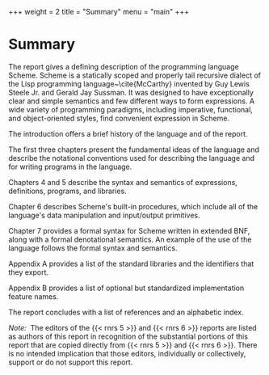 +++
weight = 2
title = "Summary"
menu = "main"
+++
# Summary

The report gives a defining description of the programming language
Scheme.  Scheme is a statically scoped and properly tail recursive
dialect of the Lisp programming language~\cite{McCarthy} invented by Guy Lewis
Steele Jr. and Gerald Jay Sussman.  It was designed to have
exceptionally clear and simple semantics and few different ways to
form expressions.  A wide variety of programming paradigms, including
imperative, functional, and object-oriented styles, find convenient
expression in Scheme.

The introduction offers a brief history of the language and of
the report.

The first three chapters present the fundamental ideas of the
language and describe the notational conventions used for describing the
language and for writing programs in the language.

Chapters 4 and 5 describe
the syntax and semantics of expressions, definitions, programs, and libraries.

Chapter 6 describes Scheme's built-in
procedures, which include all of the language's data manipulation and
input/output primitives.

Chapter 7 provides a formal syntax for Scheme
written in extended BNF, along with a formal denotational semantics.
An example of the use of the language follows the formal syntax and
semantics.

Appendix A provides a list of the standard libraries
and the identifiers that they export.

Appendix B provides a list of optional but standardized
implementation feature names.

The report concludes with a list of references and an
alphabetic index.

*Note:&nbsp;*
The editors of the {{< rnrs 5 >}} and {{< rnrs 6 >}} reports are
listed as authors of this report in recognition of the substantial
portions of this report that are copied directly from {{< rnrs 5 >}} and {{< rnrs 6 >}}.
There is no intended implication that those editors, individually or
collectively, support or do not support this report.
